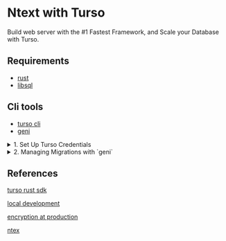 # Ntext with Turso

Build web server with the #1 Fastest Framework, and Scale your Database with Turso.

## Requirements

- [rust](https://www.rust-lang.org/tools/install)
- [libsql](https://crates.io/crates/libsql)

## Cli tools

- [turso cli](https://docs.turso.tech/cli/installation)
- [geni](https://crates.io/crates/geni)



<details>

<summary> 1. Set Up Turso Credentials</summary>

1. Signup at turso (optional if you already have an account)

```sh
turso auth signup
```


2. Login to your turso cli

```sh
turso auth login
```

3. create database 

```sh
turso db create <database-name>
```
4. get your `DATABASE_URL`

```sh
turso db show --url <database-name>
```

5. get your `DATABASE_TOKEN`

```sh
turso db tokens create <database-name>
```

6. update  `.env`

```sh
DATABASE_URL=libsql://[dbname]-[username].turso.io
DATABASE_TOKEN=your_token
```

</details>


<details> 
<summary> 2. Managing Migrations with `geni`</summary>

1. export ENV 

```sh
export DATABASE_URL=libsql://[dbname]-[username].turso.io
export DATABASE_TOKEN=[token]
```

2. Create new Migration

```sh
geni new create_users_table
```

3. Fill up your *.up.sql and *.down.sql schema

*.up.sql

```sql
CREATE TABLE users (
ID INTEGER PRIMARY KEY AUTOINCREMENT,
name TEXT
);
```

*.down.sql

```sql
DROP TABLE users;
```

4. Run your migration (optional)

when we run our app it would automatically run the migration.

```sh
geni up
```

</details>

## References

[turso rust sdk](https://docs.turso.tech/sdk/rust/reference)

[local development](https://docs.turso.tech/local-development)


[encryption at production](https://docs.turso.tech/libsql#encryption-at-rest)

[ntex](https://ntex.rs/docs/getting-started)

